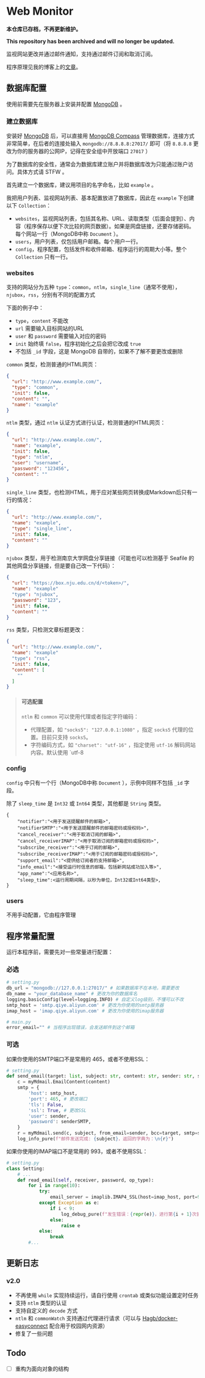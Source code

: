 # Web Monitor

**本仓库已存档，不再更新维护。**

**This repository has been archived and will no longer be updated.**

监视网站更改并通过邮件通知，支持通过邮件订阅和取消订阅。

程序原理见我的博客上的[文章](https://blog.caomingjun.com/2021/09/29/%E7%94%A8python%E7%BC%96%E5%86%99%E7%BD%91%E9%A1%B5%E6%9B%B4%E6%96%B0%E6%8F%90%E9%86%92%E7%A8%8B%E5%BA%8F/)。

## 数据库配置

使用前需要先在服务器上安装并配置 [MongoDB](https://www.mongodb.com/zh-cn) 。

### 建立数据库

安装好 [MongoDB](https://www.mongodb.com/zh-cn) 后，可以直接用 [MongoDB Compass](https://www.mongodb.com/zh-cn/products/compass) 管理数据库，连接方式非常简单，在后者的连接处输入 `mongodb://8.8.8.8:27017/` 即可（将 `8.8.8.8` 更改为你的服务器的公网IP，记得在安全组中开放端口 `27017` ）

为了数据库的安全性，通常会为数据库建立账户并将数据库改为只能通过账户访问。具体方式请 STFW 。

首先建立一个数据库，建议用项目的名字命名，比如 `example` 。

我把用户列表、监视网站列表、基本配置放进了数据库，因此在 `example` 下创建以下 `Collection`：

- `websites`，监视网站列表，包括其名称、URL、读取类型（后面会提到）、内容（程序保存以便下次比较的网页数据）。如果是网盘链接，还要存储密码。每个网站一行（MongoDB中称 `Document` ）。
- `users`，用户列表，仅包括用户邮箱。每个用户一行。
- `config`，程序配置，包括发件和收件邮箱、程序运行的周期大小等。整个 `Collection` 只有一行。

### websites

支持的网站分为五种 `type`：`common`，`ntlm`，`single_line`（通常不使用），`njubox`，`rss`，分别有不同的配置方式

下面的例子中：

* `type`，`content` 不能改
* `url` 需要输入目标网站的URL
* `user` 和 `password` 需要输入对应的密码
* `init` 始终填 `false`，程序初始化之后会把它改成 `true`
* 不包括 `_id` 字段，这是 MongoDB 自带的，如果不了解不要更改或删除

`common` 类型，检测普通的HTML网页：

```json
{
  "url": "http://www.example.com/",
  "type": "common",
  "init": false,
  "content": "",
  "name": "example"
}
```

`ntlm` 类型，通过 `ntlm` 认证方式进行认证，检测普通的HTML网页：

```json
{
  "url": "http://www.example.com/",
  "name": "example",
  "init": false,
  "type": "ntlm",
  "user": "username",
  "password": "123456",
  "content": ""
}
```

`single_line` 类型，也检测HTML，用于应对某些网页转换成Markdown后只有一行的情况：

```json
{
  "url": "http://www.example.com/",
  "name": "example",
  "type": "single_line",
  "init": false,
  "content": ""
}
```

`njubox` 类型，用于检测南京大学网盘分享链接（可能也可以检测基于 Seafile 的其他网盘分享链接，但是要自己改一下代码）：

```json
{
  "url": "https://box.nju.edu.cn/d/<token>/",
  "name": "example"
  "type": "njubox",
  "password": "123",
  "init": false,
  "content": ""
}
```

`rss` 类型，只检测文章标题更改：

```json
{
  "url": "http://www.example.com/",
  "name": "example"
  "type": "rss",
  "init": false,
  "content": [
    ""
  ]
}
```

> #### 可选配置
>
> `ntlm` 和 `common` 可以使用代理或者指定字符编码：
>
> * 代理配置，如 `"socks5": "127.0.0.1:1080"` ，指定 `socks5` 代理的位置。目前只支持 `socks5`。
> * 字符编码方式，如 `"charset": "utf-16"` ，指定使用 `utf-16` 解码网站内容。默认使用 `utf-8

### config

`config` 中只有一个行（MongoDB中称 `Document` ），示例中同样不包括 `_id` 字段。

除了 `sleep_time` 是 `Int32` 或 `Int64` 类型，其他都是 `String` 类型。

```
{
    "notifier":"<用于发送提醒邮件的邮箱>",
    "notifierSMTP":"<用于发送提醒邮件的邮箱密码或授权码>",
    "cancel_receiver":"<用于取消订阅的邮箱>",
    "cancel_receiverIMAP":"<用于取消订阅的邮箱密码或授权码>",
    "subscribe_receiver":"<用于订阅的邮箱>",
    "subscribe_receiverIMAP":"<用于订阅的邮箱密码或授权码>",
    "support_email":"<提供给订阅者的支持邮箱>",
    "info_email":"<接受运行时信息的邮箱，包括新网站成功加入等>",
    "app_name":"<应用名称>",
    "sleep_time":<运行周期间隔，以秒为单位，Int32或Int64类型>,
}
```

### users

不用手动配置，它由程序管理

## 程序常量配置

运行本程序前，需要先对一些常量进行配置：

### 必选

```python
# setting.py
db_url = "mongodb://127.0.0.1:27017/" # 如果数据库不在本地，需要更改
db_name = "your_database_name" # 更改为你的数据库名
logging.basicConfig(level=logging.INFO) # 自定义log级别，不懂可以不改
smtp_host = 'smtp.qiye.aliyun.com' # 更改为你使用的smtp服务器
imap_host = 'imap.qiye.aliyun.com' # 更改为你使用的imap服务器
```

```python
# main.py
error_email="" # 当程序出现错误，会发送邮件到这个邮箱
```

### 可选

如果你使用的SMTP端口不是常用的 465，或者不使用SSL：

```python
# setting.py
def send_email(target: list, subject: str, content: str, sender: str, senderSMTP: str):
    c = myMdmail.EmailContent(content)
    smtp = {
        'host': smtp_host,
        'port': 465, # 更改端口
        'tls': False,
        'ssl': True, # 更改SSL
        'user': sender,
        'password': senderSMTP,
    }
    r = myMdmail.send(c, subject, from_email=sender, bcc=target, smtp=smtp)
    log_info_pure(f"邮件发送完成: {subject}，返回的字典为：\n{r}")
```

如果你使用的IMAP端口不是常用的 993，或者不使用SSL：

```python
# setting.py
class Setting:
    # ...
    def read_email(self, receiver, password, op_type):
        for i in range(10):
            try:
                email_server = imaplib.IMAP4_SSL(host=imap_host, port=993) # 更改这一行
            except Exception as e:
                if i < 9:
                    log_debug_pure(f"发生错误：{repr(e)}，进行第{i + 1}次尝试")
                else:
                    raise e
            else:
                break
        #...
```

## 更新日志

### v2.0

* 不再使用 `while` 实现持续运行，请自行使用 `crontab` 或类似功能设置定时任务
* 支持 `ntlm` 类型的认证
* 支持自定义的 `decode` 方式
* `ntlm` 和 `commonWatch` 支持通过代理进行请求（可以与 [Hagb/docker-easyconnect](https://github.com/Hagb/docker-easyconnect) 配合用于校园网内资源）
* 修复了一些问题

## Todo

* [ ] 重构为面向对象的结构
